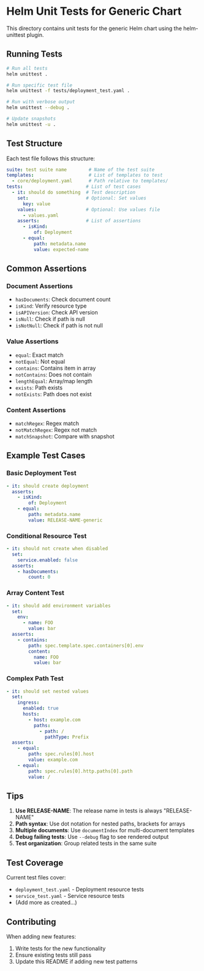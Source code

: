 # Helm Unit Tests for Generic Chart

This directory contains unit tests for the generic Helm chart using the helm-unittest plugin.

## Running Tests

```bash
# Run all tests
helm unittest .

# Run specific test file
helm unittest -f tests/deployment_test.yaml .

# Run with verbose output
helm unittest --debug .

# Update snapshots
helm unittest -u .
```

## Test Structure

Each test file follows this structure:

```yaml
suite: test suite name        # Name of the test suite
templates:                    # List of templates to test
  - core/deployment.yaml      # Path relative to templates/
tests:                       # List of test cases
  - it: should do something  # Test description
    set:                     # Optional: Set values
      key: value
    values:                  # Optional: Use values file
      - values.yaml
    asserts:                 # List of assertions
      - isKind:
          of: Deployment
      - equal:
          path: metadata.name
          value: expected-name
```

## Common Assertions

### Document Assertions
- `hasDocuments`: Check document count
- `isKind`: Verify resource type
- `isAPIVersion`: Check API version
- `isNull`: Check if path is null
- `isNotNull`: Check if path is not null

### Value Assertions
- `equal`: Exact match
- `notEqual`: Not equal
- `contains`: Contains item in array
- `notContains`: Does not contain
- `lengthEqual`: Array/map length
- `exists`: Path exists
- `notExists`: Path does not exist

### Content Assertions
- `matchRegex`: Regex match
- `notMatchRegex`: Regex not match
- `matchSnapshot`: Compare with snapshot

## Example Test Cases

### Basic Deployment Test
```yaml
- it: should create deployment
  asserts:
    - isKind:
        of: Deployment
    - equal:
        path: metadata.name
        value: RELEASE-NAME-generic
```

### Conditional Resource Test
```yaml
- it: should not create when disabled
  set:
    service.enabled: false
  asserts:
    - hasDocuments:
        count: 0
```

### Array Content Test
```yaml
- it: should add environment variables
  set:
    env:
      - name: FOO
        value: bar
  asserts:
    - contains:
        path: spec.template.spec.containers[0].env
        content:
          name: FOO
          value: bar
```

### Complex Path Test
```yaml
- it: should set nested values
  set:
    ingress:
      enabled: true
      hosts:
        - host: example.com
          paths:
            - path: /
              pathType: Prefix
  asserts:
    - equal:
        path: spec.rules[0].host
        value: example.com
    - equal:
        path: spec.rules[0].http.paths[0].path
        value: /
```

## Tips

1. **Use RELEASE-NAME**: The release name in tests is always "RELEASE-NAME"
2. **Path syntax**: Use dot notation for nested paths, brackets for arrays
3. **Multiple documents**: Use `documentIndex` for multi-document templates
4. **Debug failing tests**: Use `--debug` flag to see rendered output
5. **Test organization**: Group related tests in the same suite

## Test Coverage

Current test files cover:
- `deployment_test.yaml` - Deployment resource tests
- `service_test.yaml` - Service resource tests
- (Add more as created...)

## Contributing

When adding new features:
1. Write tests for the new functionality
2. Ensure existing tests still pass
3. Update this README if adding new test patterns
